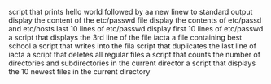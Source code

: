 script that prints hello world followed by aa new linew to standard output
display the content of the etc/passwd file
display the contents of etc/passd and etc/hosts
last 10 lines of etc/passwd
display first 10 lines of etc/passwd
a script that displays the 3rd line of the file iacta
a file containing best school
a script that writes into the fila script that duplicates the last line of iacta
a script that deletes all regular files
a script that counts the number of directories and subdirectories in the current director
a script that displays the 10 newest files in the current directory
